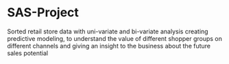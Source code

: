 # SAS-Project
Sorted retail store data with uni-variate and bi-variate analysis creating predictive modeling, to understand the value of different shopper groups on different channels and giving an insight to the business about the future sales potential
